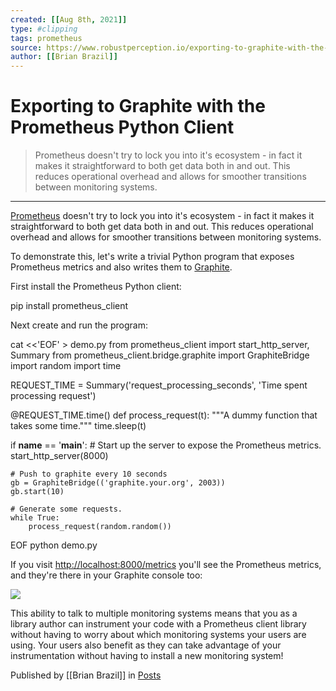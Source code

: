 ```yaml
---
created: [[Aug 8th, 2021]]
type: #clipping
tags: prometheus 
source: https://www.robustperception.io/exporting-to-graphite-with-the-prometheus-python-client
author: [[Brian Brazil]] 
---
```

# Exporting to Graphite with the Prometheus Python Client

> Prometheus doesn't try to lock you into it's ecosystem - in fact it makes it straightforward to both get data both in and out. This reduces operational overhead and allows for smoother transitions between monitoring systems.

---
[Prometheus](https://prometheus.io/) doesn't try to lock you into it's ecosystem - in fact it makes it straightforward to both get data both in and out. This reduces operational overhead and allows for smoother transitions between monitoring systems.

To demonstrate this, let's write a trivial Python program that exposes Prometheus metrics and also writes them to [Graphite](http://graphite.readthedocs.org/en/latest/).

First install the Prometheus Python client:

pip install prometheus_client

Next create and run the program:

cat <<'EOF' > demo.py
from prometheus_client import start_http_server, Summary
from prometheus_client.bridge.graphite import GraphiteBridge
import random
import time

REQUEST_TIME = Summary('request_processing_seconds', 
        'Time spent processing request')

@REQUEST_TIME.time()
def process_request(t):
    """A dummy function that takes some time."""
    time.sleep(t)

if __name__ == '__main__':
    # Start up the server to expose the Prometheus metrics.
    start_http_server(8000)

    # Push to graphite every 10 seconds
    gb = GraphiteBridge(('graphite.your.org', 2003))
    gb.start(10)

    # Generate some requests.
    while True:
        process_request(random.random())
EOF
python demo.py

If you visit [http://localhost:8000/metrics](http://localhost:8000/metrics) you'll see the Prometheus metrics, and they're there in your Graphite console too:

[![](http://www.robustperception.io/wp-content/uploads/2015/12/Screenshot-031215-163922.png)](http://www.robustperception.io/wp-content/uploads/2015/12/Screenshot-031215-163922.png)

This ability to talk to multiple monitoring systems means that you as a library author can instrument your code with a Prometheus client library without having to worry about which monitoring systems your users are using. Your users also benefit as they can take advantage of your instrumentation without having to install a new monitoring system!

Published by [[Brian Brazil]] in [Posts](https://www.robustperception.io/category/posts)
